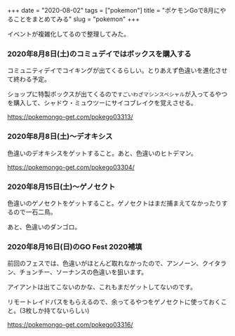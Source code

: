 +++
date = "2020-08-02"
tags = ["pokemon"]
title = "ポケモンGoで8月にやることをまとめてみる"
slug = "pokemon"
+++

イベントが複雑化してるので整理してみた。

### 2020年8月8日(土)のコミュデイではボックスを購入する

コミュニティデイでコイキングが出てくるらしい。とりあえず色違いを進化させて終わる予定。

ショップに特製ボックスが出てくるので`すごいわざマシンスペシャル`が入ってるやつを購入して、シャドウ・ミュウツーにサイコブレイクを覚えさせる。

https://pokemongo-get.com/pokego03313/

### 2020年8月8日(土)～デオキシス

色違いのデオキシスをゲットすること。あと、色違いのヒトデマン。

https://pokemongo-get.com/pokego03304/

### 2020年8月15日(土)～ゲノセクト

色違いのゲノセクトをゲットすること。ゲノセクトはまだ捕まえてなかったりするので一石二鳥。

あと、色違いのダンゴロ。

### 2020年8月16日(日)のGO Fest 2020補填

前回のフェスでは、色違いがほとんど取れなかったので、アンノーン、クイタラン、チョンチー、ソーナンスの色違いを狙います。

アイアントは出てこないのかな、これもまだゲットしてないのです。

リモートレイドパスをもらえるので、余ってるやつをゲノセクトに使っておくこと。(3枚しか持てないらしい)

https://pokemongo-get.com/pokego03316/
